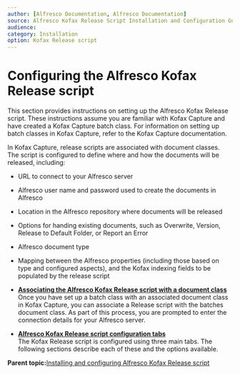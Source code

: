```yaml
---
author: [Alfresco Documentation, Alfresco Documentation]
source: Alfresco Kofax Release Script Installation and Configuration Guide \(Beta\)
audience: 
category: Installation
option: Kofax Release script
---
```


# Configuring the Alfresco Kofax Release script

This section provides instructions on setting up the Alfresco Kofax Release script. These instructions assume you are familiar with Kofax Capture and have created a Kofax Capture batch class. For information on setting up batch classes in Kofax Capture, refer to the Kofax Capture documentation.

In Kofax Capture, release scripts are associated with document classes. The script is configured to define where and how the documents will be released, including:

-   URL to connect to your Alfresco server
-   Alfresco user name and password used to create the documents in Alfresco
-   Location in the Alfresco repository where documents will be released
-   Options for handing existing documents, such as Overwrite, Version, Release to Default Folder, or Report an Error
-   Alfresco document type
-   Mapping between the Alfresco properties \(including those based on type and configured aspects\), and the Kofax indexing fields to be populated by the release script

-   **[Associating the Alfresco Kofax Release script with a document class](../tasks/kofax-assocdocclass.md)**  
Once you have set up a batch class with an associated document class in Kofax Capture, you can associate a Release script with the batches document class. As part of this process, you are prompted to enter the connection details for your Alfresco server.
-   **[Alfresco Kofax Release script configuration tabs](../concepts/kofax-relscript-config.md)**  
The Kofax Release script is configured using three main tabs. The following sections describe each of these and the options available.

**Parent topic:**[Installing and configuring Alfresco Kofax Release script](../concepts/kofax-intro.md)

